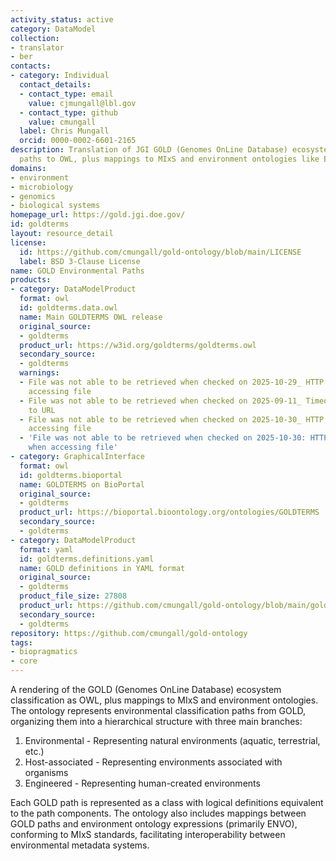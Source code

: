 ```yaml
---
activity_status: active
category: DataModel
collection:
- translator
- ber
contacts:
- category: Individual
  contact_details:
  - contact_type: email
    value: cjmungall@lbl.gov
  - contact_type: github
    value: cmungall
  label: Chris Mungall
  orcid: 0000-0002-6601-2165
description: Translation of JGI GOLD (Genomes OnLine Database) ecosystem classification
  paths to OWL, plus mappings to MIxS and environment ontologies like ENVO.
domains:
- environment
- microbiology
- genomics
- biological systems
homepage_url: https://gold.jgi.doe.gov/
id: goldterms
layout: resource_detail
license:
  id: https://github.com/cmungall/gold-ontology/blob/main/LICENSE
  label: BSD 3-Clause License
name: GOLD Environmental Paths
products:
- category: DataModelProduct
  format: owl
  id: goldterms.data.owl
  name: Main GOLDTERMS OWL release
  original_source:
  - goldterms
  product_url: https://w3id.org/goldterms/goldterms.owl
  secondary_source:
  - goldterms
  warnings:
  - File was not able to be retrieved when checked on 2025-10-29_ HTTP 404 error when
    accessing file
  - File was not able to be retrieved when checked on 2025-09-11_ Timeout connecting
    to URL
  - File was not able to be retrieved when checked on 2025-10-30_ HTTP 404 error when
    accessing file
  - 'File was not able to be retrieved when checked on 2025-10-30: HTTP 404 error
    when accessing file'
- category: GraphicalInterface
  format: owl
  id: goldterms.bioportal
  name: GOLDTERMS on BioPortal
  original_source:
  - goldterms
  product_url: https://bioportal.bioontology.org/ontologies/GOLDTERMS
  secondary_source:
  - goldterms
- category: DataModelProduct
  format: yaml
  id: goldterms.definitions.yaml
  name: GOLD definitions in YAML format
  original_source:
  - goldterms
  product_file_size: 27808
  product_url: https://github.com/cmungall/gold-ontology/blob/main/gold_definitions.yaml
  secondary_source:
  - goldterms
repository: https://github.com/cmungall/gold-ontology
tags:
- biopragmatics
- core
---
```

A rendering of the GOLD (Genomes OnLine Database) ecosystem classification as OWL, plus mappings to MIxS and environment ontologies. The ontology represents environmental classification paths from GOLD, organizing them into a hierarchical structure with three main branches:

1. Environmental - Representing natural environments (aquatic, terrestrial, etc.)
2. Host-associated - Representing environments associated with organisms
3. Engineered - Representing human-created environments

Each GOLD path is represented as a class with logical definitions equivalent to the path components. The ontology also includes mappings between GOLD paths and environment ontology expressions (primarily ENVO), conforming to MIxS standards, facilitating interoperability between environmental metadata systems.